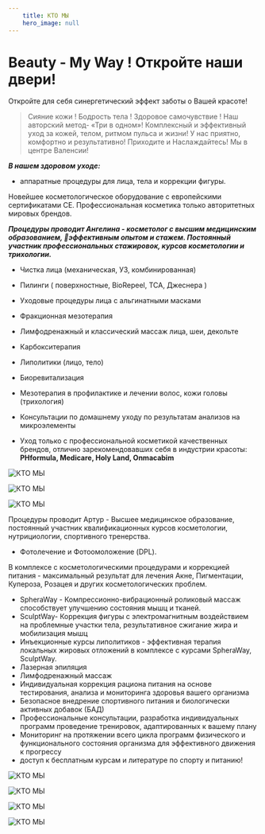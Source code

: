 ```yaml
---
    title: КТО МЫ
    hero_image: null
---
```

# Beauty - My Way !  Откройте наши  двери! 

Откройте для себя синергетический эффект заботы о Вашей красоте! 

> Сияние кожи ! Бодрость тела ! Здоровое самочувствие ! Наш авторский метод- «Три в одном»! Комплексный и эффективный уход за кожей, телом, ритмом пульса и жизни! У нас приятно, комфортно и результативно! Приходите и Наслаждайтесь! Мы в центре Валенсии!

***В нашем здоровом уходе:***

- аппаратные  процедуры для лица, тела и коррекции фигуры.

Новейшее косметологическое оборудование с европейскими сертификатами  СЕ. 
Профессиональная косметика только авторитетных мировых брендов. 

***Процедуры проводит Ангелина - косметолог с высшим медицинским образованием,  💉эффективным опытом и стажем. Постоянный участник профессиональных стажировок, курсов косметологии и трихологии.***

- Чистка лица (механическая, УЗ, комбинированная)

- Пилинги ( поверхностные, BioRepeel, TCA, Джеснера )

- Уходовые процедуры лица с альгинатными масками 

- Фракционная мезотерапия

- Лимфодренажный и классический массаж лица, шеи, декольте

- Карбокситерапия

- Липолитики (лицо, тело)

- Биоревитализация

- Мезотерапия в профилактике и лечении волос, кожи головы (трихология)

- Консультации по домашнему уходу по результатам анализов на микроэлементы

- Уход только  с профессиональной косметикой  качественных брендов, отлично зарекомендовавших себя в индустрии красоты: **PHformula, Medicare, Holy Land, Onmacabim**

![КТО МЫ](/images/posts/about-1.jpeg "КТО МЫ")

![КТО МЫ](/images/posts/about-2.JPG "КТО МЫ")

![КТО МЫ](/images/posts/about-3.jpeg "КТО МЫ")

Процедуры проводит Артур -  Высшее  медицинское образование, постоянный участник  квалификационных курсов косметологии, нутрициологии, спортивного тренерства.

- Фотолечение и Фотоомоложение (DPL).

В комплексе с косметологическими процедурами и коррекцией питания - максимальный результат для лечения Акне, Пигментации, Купероза, Розацея и других косметологических проблем.

- SpheraWay - Компрессионно-вибрационный роликовый массаж способствует  улучшению состояния мышц и тканей. 
- SculptWay- Коррекция фигуры с электромагнитным воздействием на проблемные участки тела, результативное сжигание жира и мобилизация  мышц 
- Инъекционные  курсы липолитиков - эффективная терапия  локальных жировых отложений  в комплексе с курсами SpheraWay, SculptWay. 
- Лазерная эпиляция
- Лимфодренажный массаж
- Индивидуальная коррекция рациона питания на основе тестирования, анализа и мониторинга  здоровья вашего организма
- Безопасное внедрение спортивного питания и биологически активных добавок (БАД)
- Профессиональные консультации, разработка  индивидуальных программ проведение тренировок, адаптированных к вашему плану
- Мониторинг на протяжении  всего цикла программ физического  и функционального состояния организма  для  эффективного  движения к прогрессу
- доступ к бесплатным курсам и литературе по спорту и питанию!

![КТО МЫ](/images/posts/about-4.jpeg "КТО МЫ")

![КТО МЫ](/images/posts/about-5.JPG "КТО МЫ")

![КТО МЫ](/images/posts/about-6.jpeg "КТО МЫ")

![КТО МЫ](/images/posts/about-7.JPG "КТО МЫ")


